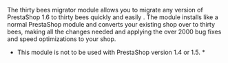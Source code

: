 The thirty bees migrator module allows you to migrate any version of PrestaShop 1.6 to thirty bees quickly and easily
. The module installs like a normal PrestaShop module and converts your existing shop over to thirty bees, making all
 the changes needed and applying the over 2000 bug fixes and speed optimizations to your shop.
 
 * This module is not to be used with PrestaShop version 1.4 or 1.5. * 